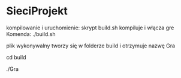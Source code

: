 # SieciProjekt

kompilowanie i uruchomienie:
skrypt build.sh kompiluje i włącza gre 
Komenda:
./build.sh

plik wykonywalny tworzy się w folderze build i otrzymuje nazwę Gra

cd build

./Gra

